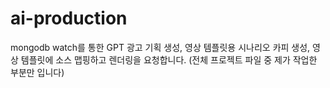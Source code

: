 # ai-production
mongodb watch를 통한 GPT 광고 기획 생성, 영상 템플릿용 시나리오 카피 생성, 영상 템플릿에 소스 맵핑하고 렌더링을 요청합니다.
(전체 프로젝트 파일 중 제가 작업한 부분만 입니다)